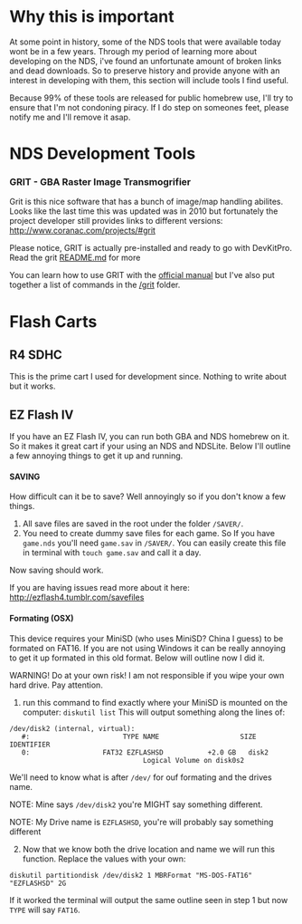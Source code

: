 # Why this is important

At some point in history, some of the NDS tools that were available today wont be in a few years. Through my period of learning more about developing on the NDS, i've found an unfortunate amount of broken links and dead downloads. So to preserve history and provide anyone with an interest in developing with them, this section will include tools I find useful.

Because 99% of these tools are released for public homebrew use, I'll try to ensure that I'm not condoning piracy. If I do step on someones feet, please notify me and I'll remove it asap.

# NDS Development Tools

### GRIT - GBA Raster Image Transmogrifier
Grit is this nice software that has a bunch of image/map handling abilites. Looks like the last time this was updated was in 2010 but fortunately the project developer still provides links to different versions: http://www.coranac.com/projects/#grit

Please notice, GRIT is actually pre-installed and ready to go with DevKitPro. Read the grit [README.md](grit/README.md) for more

You can learn how to use GRIT with the [official manual](http://www.coranac.com/man/grit/html/index.htm) but I've also put together a list of commands in the [/grit](grit/README.md) folder.

# Flash Carts
## R4 SDHC
This is the prime cart I used for development since. Nothing to write about but it works.

## EZ Flash IV
If you have an EZ Flash IV, you can run both GBA and NDS homebrew on it. So it makes it great cart if your using an NDS and NDSLite. Below I'll outline a few annoying things to get it up and running.

#### SAVING
How difficult can it be to save? Well annoyingly so if you don't know a few things.

1. All save files are saved in the root under the folder `/SAVER/`.
2. You need to create dummy save files for each game. So If you have `game.nds` you'll need `game.sav` in `/SAVER/`. You can easily create this file in terminal with `touch game.sav` and call it a day.

Now saving should work.

If you are having issues read more about it here: http://ezflash4.tumblr.com/savefiles

#### Formating (OSX)
This device requires your MiniSD (who uses MiniSD? China I guess) to be formated on FAT16. If you are not using Windows it can be really annoying to get it up formated in this old format. Below will outline now I did it.

WARNING! Do at your own risk! I am not responsible if you wipe your own hard drive. Pay attention.

1. run this command to find exactly where your MiniSD is mounted on the computer: `diskutil list`
This will output something along the lines of:

````
/dev/disk2 (internal, virtual):
   #:                       TYPE NAME                    SIZE       IDENTIFIER
   0:                  FAT32 EZFLASHSD           +2.0 GB   disk2
                                 Logical Volume on disk0s2
````
We'll need to know what is after `/dev/` for ouf formating and the drives name.

NOTE: Mine says `/dev/disk2` you're MIGHT say something different.

NOTE: My Drive name is `EZFLASHSD`, you're will probably say something different

2. Now that we know both the drive location and name we will run this function. Replace the values with your own:

````
diskutil partitiondisk /dev/disk2 1 MBRFormat "MS-DOS-FAT16" "EZFLASHSD" 2G
````

If it worked the terminal will output the same outline seen in step 1 but now `TYPE` will say `FAT16`.
